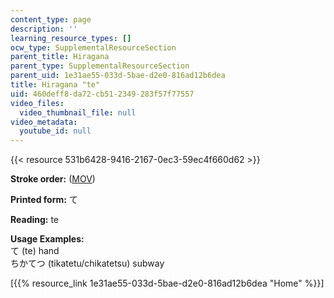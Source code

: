 ```yaml
---
content_type: page
description: ''
learning_resource_types: []
ocw_type: SupplementalResourceSection
parent_title: Hiragana
parent_type: SupplementalResourceSection
parent_uid: 1e31ae55-033d-5bae-d2e0-816ad12b6dea
title: Hiragana "te"
uid: 460deff8-da72-cb51-2349-283f57f77557
video_files:
  video_thumbnail_file: null
video_metadata:
  youtube_id: null
---
```


{{< resource 531b6428-9416-2167-0ec3-59ec4f660d62 >}}

**Stroke order:** ([MOV](http://www.archive.org/download/MITRES21F.01S10_HIRAGANA_CHARACTERS/0438.mov))

**Printed form:** て

**Reading:** te

**Usage Examples:**  
て (te) hand  
ちかてつ (tikatetu/chikatetsu) subway

  
\[{{% resource_link 1e31ae55-033d-5bae-d2e0-816ad12b6dea "Home" %}}\]